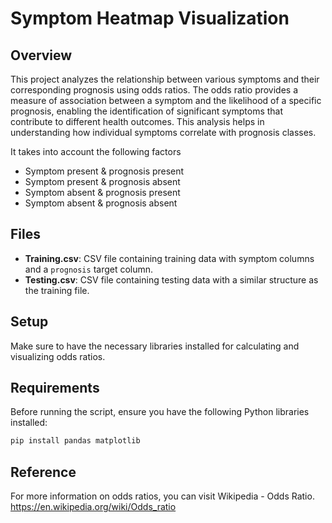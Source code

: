 # Symptom Heatmap Visualization

## Overview

This project analyzes the relationship between various symptoms and their corresponding prognosis using odds ratios. The odds ratio provides a measure of association between a symptom and the likelihood of a specific prognosis, enabling the identification of significant symptoms that contribute to different health outcomes. This analysis helps in understanding how individual symptoms correlate with prognosis classes.

It takes into account the following factors
- Symptom present & prognosis present
- Symptom present & prognosis absent
- Symptom absent & prognosis present
- Symptom absent & prognosis absent

## Files

- **Training.csv**: CSV file containing training data with symptom columns and a `prognosis` target column.
- **Testing.csv**: CSV file containing testing data with a similar structure as the training file.

## Setup

Make sure to have the necessary libraries installed for calculating and visualizing odds ratios.

## Requirements

Before running the script, ensure you have the following Python libraries installed:

```bash
pip install pandas matplotlib
```

## Reference

For more information on odds ratios, you can visit Wikipedia - Odds Ratio.
https://en.wikipedia.org/wiki/Odds_ratio